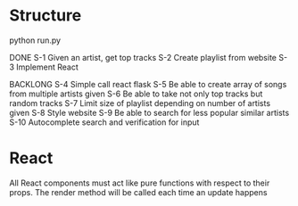 # Structure

python run.py

DONE
S-1 Given an artist, get top tracks
S-2 Create playlist from website
S-3 Implement React

BACKLONG
S-4 Simple call react flask
S-5 Be able to create array of songs from multiple artists given
S-6 Be able to take not only top tracks but random tracks
S-7 Limit size of playlist depending on number of artists given
S-8 Style website
S-9 Be able to search for less popular similar artists
S-10 Autocomplete search and verification for input


# React
All React components must act like pure functions with respect to their props.
The render method will be called each time an update happens